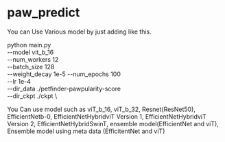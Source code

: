 # paw_predict

You can Use Various model by just adding like this.

python  main.py \
        --model vit_b_16 \
        --num_workers 12 \
        --batch_size 128 \
        --weight_decay 1e-5
        --num_epochs 100 \
        --lr 1e-4 \
        --dir_data ./petfinder-pawpularity-score \
        --dir_ckpt ./ckpt \
       
You Can use model such as viT_b_16, viT_b_32, Resnet(ResNet50), EfficientNetb-0, EfficientNetHybridviT Version 1, EfficientNetHybridviT Version 2, EfficientNetHybridSwinT, ensemble model(EfficientNet and viT), Ensemble model using meta data (EfficitentNet and viT)
